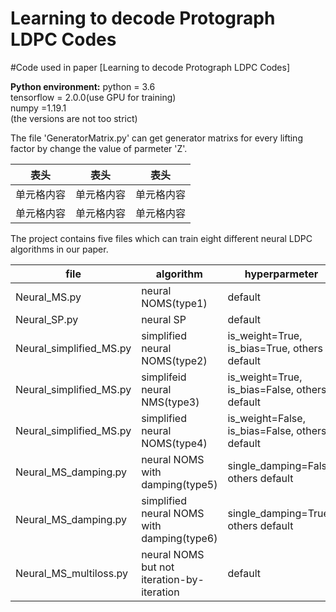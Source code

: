 # Learning to decode Protograph LDPC Codes  
#Code used in paper [Learning to decode Protograph LDPC Codes]  

**Python environment:**
       python = 3.6  
       tensorflow = 2.0.0(use GPU for training)  
       numpy =1.19.1  
       (the versions are not too strict)   

The file 'GeneratorMatrix.py' can get generator matrixs for every lifting factor by change the value of parmeter 'Z'.  


 表头  | 表头  | 表头
 ---- | ----- | ------  
 单元格内容  | 单元格内容 | 单元格内容 
 单元格内容  | 单元格内容 | 单元格内容
 
The project contains five files which can train eight different neural LDPC algorithms in our paper.  

file  | algorithm  | hyperparmeter
---- | ----- | ------
Neural_MS.py  | neural NOMS(type1)               |              default    
Neural_SP.py             |  neural SP | default
Neural_simplified_MS.py  |         simplified neural NOMS(type2)          |  is_weight=True, is_bias=True, others default
Neural_simplified_MS.py  |         simplifeid neural NMS(type3)           |  is_weight=True, is_bias=False, others default
Neural_simplified_MS.py  |         simplified neural NOMS(type4)          |  is_weight=False, is_bias=False, others default
Neural_MS_damping.py     |        neural NOMS with damping(type5)         |    single_damping=False, others default
Neural_MS_damping.py     |   simplified neural NOMS with damping(type6)   |      single_damping=True, others default
Neural_MS_multiloss.py   |    neural NOMS but not iteration-by-iteration  |               default
